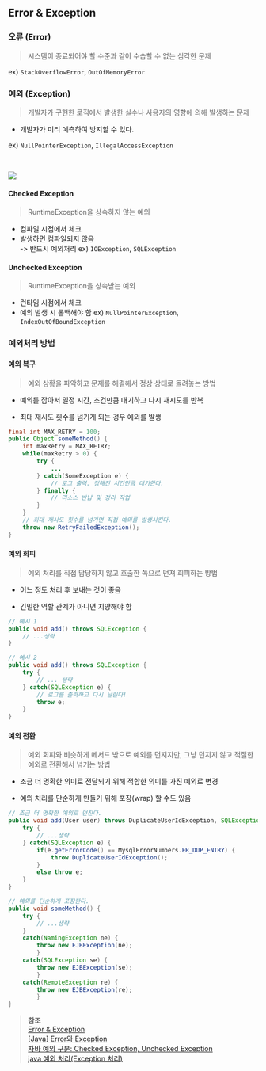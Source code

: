 ## Error & Exception

### 오류 (Error)
> 시스템이 종료되어야 할 수준과 같이 수습할 수 없는 심각한 문제

ex) `StackOverflowError`, `OutOfMemoryError`

### 예외 (Exception)
> 개발자가 구현한 로직에서 발생한 실수나 사용자의 영향에 의해 발생하는 문제

- 개발자가 미리 예측하여 방지할 수 있다.

ex) `NullPointerException`, `IllegalAccessException`

<br>

![](https://madplay.github.io/img/post/2019-03-02-java-checked-unchecked-exceptions-1.png)

#### Checked Exception
> RuntimeException을 상속하지 않는 예외
- 컴파일 시점에서 체크
- 발생하면 컴파일되지 않음 <br>-> 반드시 예외처리
ex) `IOException`, `SQLException`

#### Unchecked Exception
> RuntimeException을 상속받는 예외
- 런타임 시점에서 체크
- 예외 발생 시 롤백해야 함
ex) `NullPointerException`, `IndexOutOfBoundException`

### 예외처리 방법

#### 예외 복구
> 예외 상황을 파악하고 문제를 해결해서 정상 상태로 돌려놓는 방법

- 예외를 잡아서 일정 시간, 조건만큼 대기하고 다시 재시도를 반복

- 최대 재시도 횟수를 넘기게 되는 경우 예외를 발생

```java
final int MAX_RETRY = 100;
public Object someMethod() {
    int maxRetry = MAX_RETRY;
    while(maxRetry > 0) {
        try {
            ...
        } catch(SomeException e) {
            // 로그 출력. 정해진 시간만큼 대기한다.
        } finally {
            // 리소스 반납 및 정리 작업
        }
    }
    // 최대 재시도 횟수를 넘기면 직접 예외를 발생시킨다.
    throw new RetryFailedException();
}
```

#### 예외 회피
> 예외 처리를 직접 담당하지 않고 호출한 쪽으로 던져 회피하는 방법

- 어느 정도 처리 후 보내는 것이 좋음

- 긴밀한 역할 관계가 아니면 지양해야 함

```java
// 예시 1
public void add() throws SQLException {
    // ...생략
}

// 예시 2 
public void add() throws SQLException {
    try {
        // ... 생략
    } catch(SQLException e) {
        // 로그를 출력하고 다시 날린다!
        throw e;
    }
}
```

#### 예외 전환
> 예외 회피와 비슷하게 메서드 밖으로 예외를 던지지만, 그냥 던지지 않고 적절한 예외로 전환해서 넘기는 방법

- 조금 더 명확한 의미로 전달되기 위해 적합한 의미를 가진 예외로 변경

- 예외 처리를 단순하게 만들기 위해 포장(wrap) 할 수도 있음

```java
// 조금 더 명확한 예외로 던진다.
public void add(User user) throws DuplicateUserIdException, SQLException {
    try {
        // ...생략
    } catch(SQLException e) {
        if(e.getErrorCode() == MysqlErrorNumbers.ER_DUP_ENTRY) {
            throw DuplicateUserIdException();
        }
        else throw e;
    }
}

// 예외를 단순하게 포장한다.
public void someMethod() {
    try {
        // ...생략
    }
    catch(NamingException ne) {
        throw new EJBException(ne);
        }
    catch(SQLException se) {
        throw new EJBException(se);
        }
    catch(RemoteException re) {
        throw new EJBException(re);
        }
}
```

> **참조**<br>
> [Error & Exception](https://github.com/GimunLee/tech-refrigerator/blob/master/Language/JAVA/Error%20%26%20Exception.md#error--exception)<br>
> [[Java] Error와 Exception](https://choiblack.tistory.com/39)<br>
> [자바 예외 구분: Checked Exception, Unchecked Exception](https://madplay.github.io/post/java-checked-unchecked-exceptions)<br>
> [java 예외 처리(Exception 처리)](https://www.leafcats.com/181)
